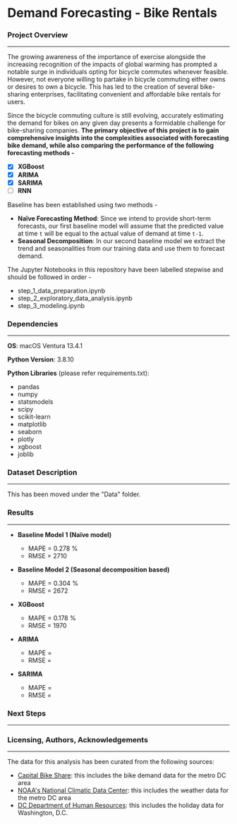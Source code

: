 # Demand Forecasting - Bike Rentals

### Project Overview
---
The growing awareness of the importance of exercise alongside the increasing recognition of the impacts of global warming has prompted a notable surge in individuals opting for bicycle commutes whenever feasible.
However, not everyone willing to partake in bicycle commuting either owns or desires to own a bicycle.
This has led to the creation of several bike-sharing enterprises, facilitating convenient and affordable bike rentals for users.

Since the bicycle commuting culture is still evolving, accurately estimating the demand for bikes on any given day presents a formidable challenge for bike-sharing companies.
**The primary objective of this project is to gain comprehensive insights into the complexities associated with forecasting bike demand, while also comparing the performance of the following forecasting methods -**

- [x] **XGBoost**
- [x] **ARIMA**
- [x] **SARIMA**
- [ ] **RNN**

Baseline has been established using two methods -

- **Naïve Forecasting Method**: Since we intend to provide short-term forecasts, our first baseline model will assume that the predicted value at time `t` will be equal to the actual value of demand at time `t-1`.
- **Seasonal Decomposition**: In our second baseline model we extract the trend and seasonalities from our training data and use them to forecast demand.

The Jupyter Notebooks in this repository have been labelled stepwise and should be followed in order -

- step_1_data_preparation.ipynb
- step_2_exploratory_data_analysis.ipynb
- step_3_modeling.ipynb


### Dependencies
---
**OS**: macOS Ventura 13.4.1

**Python Version**: 3.8.10

**Python Libraries** (please refer requirements.txt):
- pandas
- numpy
- statsmodels
- scipy
- scikit-learn
- matplotlib
- seaborn
- plotly
- xgboost
- joblib


### Dataset Description
---
This has been moved under the "Data" folder.


### Results
---
- **Baseline Model 1 (Naïve model)**
	- MAPE = 0.278 %
	- RMSE = 2710

- **Baseline Model 2 (Seasonal decomposition based)**
	- MAPE = 0.304 %
	- RMSE = 2672

- **XGBoost**
	- MAPE = 0.178 %
	- RMSE = 1970

- **ARIMA**
	- MAPE = 
	- RMSE = 

- **SARIMA**
	- MAPE = 
	- RMSE = 

### Next Steps
---


### Licensing, Authors, Acknowledgements
---
The data for this analysis has been curated from the following sources:

- [Capital Bike Share](https://www.capitalbikeshare.com/system-data): this includes the bike demand data for the metro DC area
- [NOAA's National Climatic Data Center](https://www.ncdc.noaa.gov/cdo-web/search): this includes the weather data for the metro DC area
- [DC Department of Human Resources](https://edpm.dc.gov/issuances/legal-public-holidays-2023/): this includes the holiday data for Washington, D.C.





